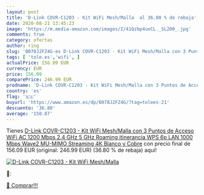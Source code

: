 ```yaml
---
layout: post
title: 'D-Link COVR-C1203 - Kit WiFi Mesh/Malla  al 36.80 % de rebaja'
date: 2020-08-21 13:45:23
image: 'https://m.media-amazon.com/images/I/41Qzbp4uoCL._SL200_.jpg'
comments: true
category: ofertas
author: ring
slug: 'B078J2FZ4G-es D-Link COVR-C1203 - Kit WiFi Mesh/Malla con 3 Puntos de...'
tags: [ 'tole.es','wifi', ]
actualPrice: 156.09 EUR
currency: EUR
price: 156.09
comparePrice: 246.99 EUR
prodname: 'D-Link COVR-C1203 - Kit WiFi Mesh/Malla con 3 Puntos de Acceso WiFi AC 1200 Mbps  2.4 GHz  5 GHz  Roaming  itinerancia  WPS  6p LAN 1000 Mbps  Wave2  MU-MIMO  Streaming 4K  Blanco y Cobre'
country: 'es'
flag: '🇪🇸'
buyurl: 'https://www.amazon.es/dp/B078J2FZ4G/?tag=tolees-21'
descuento: '36.80'
average: '150.87'
---
```


Tienes [D-Link COVR-C1203 - Kit WiFi Mesh/Malla con 3 Puntos de Acceso WiFi AC 1200 Mbps  2.4 GHz  5 GHz  Roaming  itinerancia  WPS  6p LAN 1000 Mbps  Wave2  MU-MIMO  Streaming 4K  Blanco y Cobre](https://www.amazon.es/dp/B078J2FZ4G/?tag=tolees-21) con precio final de  156.09 EUR (original: 246.99 EUR) (36.80 %  de rebaja) aqui!

[![D-Link COVR-C1203 - Kit WiFi Mesh/Malla ](https://m.media-amazon.com/images/I/41Qzbp4uoCL._SL200_.jpg)](https://www.amazon.es/dp/B078J2FZ4G/?tag=tolees-21)

🔎:


[🛒 Comprar!!!](https://www.amazon.es/dp/B078J2FZ4G/?tag=tolees-21)
